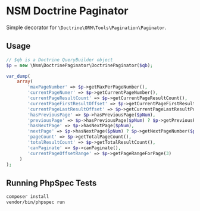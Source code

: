 NSM Doctrine Paginator
======================

Simple decorator for `\Doctrine\ORM\Tools\Pagination\Paginator`.

Usage
-----

```php
// $qb is a Doctrine QueryBuilder object 
$p = new \Nsm\DoctrinePaginator\DoctrinePaginator($qb);

var_dump(
    array(
        'maxPageNumber' => $p->getMaxPerPageNumber(),
        'currentPageNumer' => $p->getCurrentPageNumber(),
        'currentPageResultCount' => $p->getCurrentPageResultCount(),
        'currentPageFirstResultOffset' => $p->getCurrentPageFirstResultPositionInTotalResults(),
        'currentPageLastResultOffset' => $p->getCurrentPageLastResultPositionInTotalResults(),
        'hasPreviousPage' => $p->hasPreviousPage($pNum),
        'previousPage' => $p->hasPreviousPage($pNum) ? $p->getPreviousPageNumber($pNum) : false,
        'hasNextPage' => $p->hasNextPage($pNum),
        'nextPage' => $p->hasNextPage($pNum) ? $p->getNextPageNumber($pNum) : false,
        'pageCount' => $p->getTotalPageCount(),
        'totalResultCount' => $p->getTotalResultCount(),
        'canPaginate' => $p->canPaginate(),
        'currentPageOffsetRange' => $p->getPageRangeForPage(3)
     )
);
```

Running PhpSpec Tests
---------------------

```bash
composer install
vendor/bin/phpspec run
```
